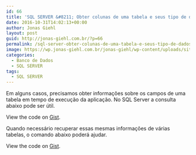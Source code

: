 ```yaml
---
id: 66
title: 'SQL SERVER &#8211; Obter colunas de uma tabela e seus tipo de dados'
date: 2016-10-31T14:02:13+00:00
author: Jonas Giehl
layout: post
guid: http://jonas-giehl.com.br/?p=66
permalink: /sql-server-obter-colunas-de-uma-tabela-e-seus-tipo-de-dados/
image: https://wp.jonas-giehl.com.br/jonas-giehl/wp-content/uploads/sites/3/2016/10/sql-server-express1.png
categories:
  - Banco de Dados
  - SQL SERVER
tags:
  - SQL SERVER
---
```

Em alguns casos, precisamos obter informações sobre os campos de uma tabela em tempo de execução da aplicação. No SQL Server a consulta abaixo pode ser útil.

<div class="oembed-gist">
  <noscript>
    View the code on <a href="https://gist.github.com/jonasgiehl/bf89a128a1bddef0241b7b0163512fee">Gist</a>.
  </noscript>
</div>

Quando necessário recuperar essas mesmas informações de várias tabelas, o comando abaixo poderá ajudar.

<div class="oembed-gist">
  <noscript>
    View the code on <a href="https://gist.github.com/jonasgiehl/16fe66b1774e7cad8125e5b24056cfc0">Gist</a>.
  </noscript>
</div>